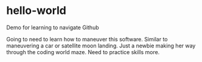 # hello-world
Demo for learning to navigate Github

Going to need to learn how to maneuver this software.  Similar to maneuvering a car or satellite moon landing.
Just a newbie making her way through the coding world maze.  Need to practice skills more.

